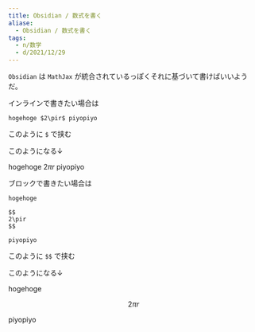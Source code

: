 ```yaml
---
title: Obsidian / 数式を書く
aliase:
  - Obsidian / 数式を書く
tags:
  - n/数学
  - d/2021/12/29
---
```


`Obsidian` は `MathJax` が統合されているっぽくそれに基づいて書けばいいようだ。

インラインで書きたい場合は

```
hogehoge $2\pir$ piyopiyo
```

このように `$` で挟む

このようになる↓

hogehoge $2\pi r$ piyopiyo



ブロックで書きたい場合は

```
hogehoge

$$
2\pir
$$

piyopiyo
```

このように `$$` で挟む

このようになる↓


hogehoge

$$
2\pi r
$$

piyopiyo





